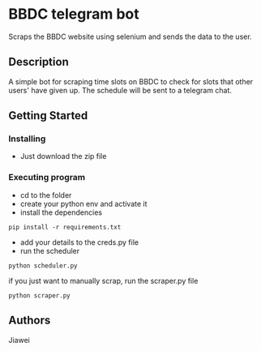 # BBDC telegram bot

Scraps the BBDC website using selenium and sends the data to the user.

## Description

A simple bot for scraping time slots on BBDC to check for slots that other users' have given up. The schedule will be sent to a telegram chat.

## Getting Started

### Installing

* Just download the zip file

### Executing program

* cd to the folder
* create your python env and activate it
* install the dependencies
```
pip install -r requirements.txt
```
* add your details to the creds.py file
* run the scheduler
```
python scheduler.py
```
if you just want to manually scrap, run the scraper.py file
```
python scraper.py
```

## Authors

Jiawei
